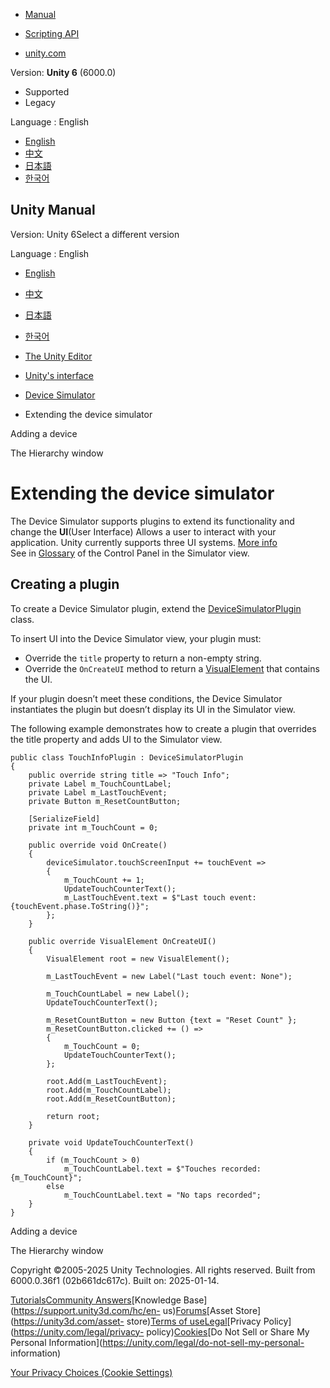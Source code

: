 [](https://docs.unity3d.com)

  * [Manual](../Manual/index.html)
  * [Scripting API](../ScriptReference/index.html)

  * [unity.com](https://unity.com/)

Version: **Unity 6** (6000.0)

  * Supported
  * Legacy

Language : English

  * [English](/Manual/device-simulator-plugins.html)
  * [中文](/cn/current/Manual/device-simulator-plugins.html)
  * [日本語](/ja/current/Manual/device-simulator-plugins.html)
  * [한국어](/kr/current/Manual/device-simulator-plugins.html)

[](https://docs.unity3d.com)

## Unity Manual

Version: Unity 6Select a different version

Language : English

  * [English](/Manual/device-simulator-plugins.html)
  * [中文](/cn/current/Manual/device-simulator-plugins.html)
  * [日本語](/ja/current/Manual/device-simulator-plugins.html)
  * [한국어](/kr/current/Manual/device-simulator-plugins.html)

  * [The Unity Editor](unity-editor.html)
  * [Unity's interface](UsingTheEditor.html)
  * [Device Simulator](device-simulator.html)
  * Extending the device simulator

[](device-simulator-adding-a-device.html)

Adding a device

[](Hierarchy.html)

The Hierarchy window

# Extending the device simulator

The Device Simulator supports plugins to extend its functionality and change
the **UI**(User Interface) Allows a user to interact with your application.
Unity currently supports three UI systems. [More info](UI-system-compare.html)  
See in [Glossary](Glossary.html#UI) of the Control Panel in the Simulator
view.

## Creating a plugin

To create a Device Simulator plugin, extend the
[DeviceSimulatorPlugin](../ScriptReference/DeviceSimulation.DeviceSimulatorPlugin.html)
class.

To insert UI into the Device Simulator view, your plugin must:

  * Override the `title` property to return a non-empty string.
  * Override the `OnCreateUI` method to return a [VisualElement](../ScriptReference/UIElements.VisualElement.html) that contains the UI.

If your plugin doesn’t meet these conditions, the Device Simulator
instantiates the plugin but doesn’t display its UI in the Simulator view.

The following example demonstrates how to create a plugin that overrides the
title property and adds UI to the Simulator view.

    
    
    public class TouchInfoPlugin : DeviceSimulatorPlugin
    {
        public override string title => "Touch Info";
        private Label m_TouchCountLabel;
        private Label m_LastTouchEvent;
        private Button m_ResetCountButton;
    
        [SerializeField]
        private int m_TouchCount = 0;
    
        public override void OnCreate()
        {
            deviceSimulator.touchScreenInput += touchEvent =>
            {
                m_TouchCount += 1;
                UpdateTouchCounterText();
                m_LastTouchEvent.text = $"Last touch event: {touchEvent.phase.ToString()}";
            };
        }
    
        public override VisualElement OnCreateUI()
        {
            VisualElement root = new VisualElement();
            
            m_LastTouchEvent = new Label("Last touch event: None");
            
            m_TouchCountLabel = new Label();
            UpdateTouchCounterText();
    
            m_ResetCountButton = new Button {text = "Reset Count" };
            m_ResetCountButton.clicked += () =>
            {
                m_TouchCount = 0;
                UpdateTouchCounterText();
            };
    
            root.Add(m_LastTouchEvent);
            root.Add(m_TouchCountLabel);
            root.Add(m_ResetCountButton);
                
            return root;
        }
    
        private void UpdateTouchCounterText()
        {
            if (m_TouchCount > 0)
                m_TouchCountLabel.text = $"Touches recorded: {m_TouchCount}";
            else
                m_TouchCountLabel.text = "No taps recorded";
        }
    }
    

[](device-simulator-adding-a-device.html)

Adding a device

[](Hierarchy.html)

The Hierarchy window

Copyright ©2005-2025 Unity Technologies. All rights reserved. Built from
6000.0.36f1 (02b661dc617c). Built on: 2025-01-14.

[Tutorials](https://learn.unity.com/)[Community
Answers](https://answers.unity3d.com)[Knowledge
Base](https://support.unity3d.com/hc/en-
us)[Forums](https://forum.unity3d.com)[Asset Store](https://unity3d.com/asset-
store)[Terms of
use](https://docs.unity3d.com/Manual/TermsOfUse.html)[Legal](https://unity.com/legal)[Privacy
Policy](https://unity.com/legal/privacy-
policy)[Cookies](https://unity.com/legal/cookie-policy)[Do Not Sell or Share
My Personal Information](https://unity.com/legal/do-not-sell-my-personal-
information)

[Your Privacy Choices (Cookie Settings)](javascript:void\(0\);)

